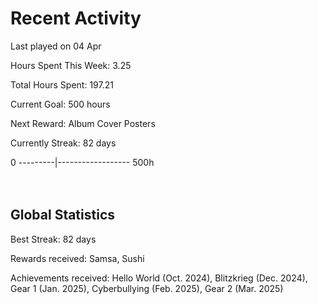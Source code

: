 # Recent Activity
Last played on 04 Apr  

Hours Spent This Week: 3.25  

Total Hours Spent: 197.21  

Current Goal: 500 hours  

Next Reward: Album Cover Posters 

Currently Streak: 82 days 

0 ---------|------------------ 500h  
<br><br>

## Global Statistics
Best Streak: 82 days

Rewards received: Samsa, Sushi

Achievements received: Hello World (Oct. 2024), Blitzkrieg (Dec. 2024), Gear 1 (Jan. 2025), Cyberbullying (Feb. 2025), Gear 2 (Mar. 2025)
